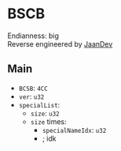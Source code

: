 # BSCB
Endianness: big  
Reverse engineered by [JaanDev](https://github.com/JaanDev)

## Main
* `BCSB`: `4CC`
* `ver`: `u32`
* `specialList`:
    * `size`: `u32`
    * `size` times:
        * `specialNameIdx`: `u32`
        * ; idk